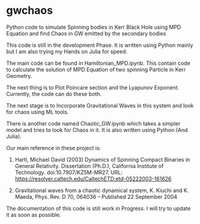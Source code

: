 # gwchaos
Python code to simulate Spinning bodies in Kerr Black Hole using MPD Equation and find Chaos in GW emitted by the secondary bodies

This code is still in the development Phase. It is written using Python mainly but I am also trying my Hands on Julia for speed.

The main code can be found in Hamiltonian_MPD.ipynb. This contain code to calculate the solution of MPD Equation of two spinning Particle in Kerr Geometry.

The next thing is to Plot Poincare section and the Lyapunov Exponent. Currently, the code can do these both. 

The next stage is to Incorporate Gravitational Waves in this system and look for chaos using ML tools. 

There is another code named Chaotic_GW.ipynb which takes a simpler model and tries to look for Chaos in it. It is also written using Python (And Julia).

Our main reference in these project is:

1) Hartl, Michael David (2003) Dynamics of Spinning Compact Binaries in General Relativity. Dissertation (Ph.D.), California Institute of Technology. doi:10.7907/KZ5M-MR27.
URL: https://resolver.caltech.edu/CaltechETD:etd-05222003-161626

2) Gravitational waves from a chaotic dynamical system, K. Kiuchi and K. Maeda, Phys. Rev. D 70, 064036 – Published 22 September 2004


The documentation of this code is still work in Progress. I will try to update it as soon as possible.

